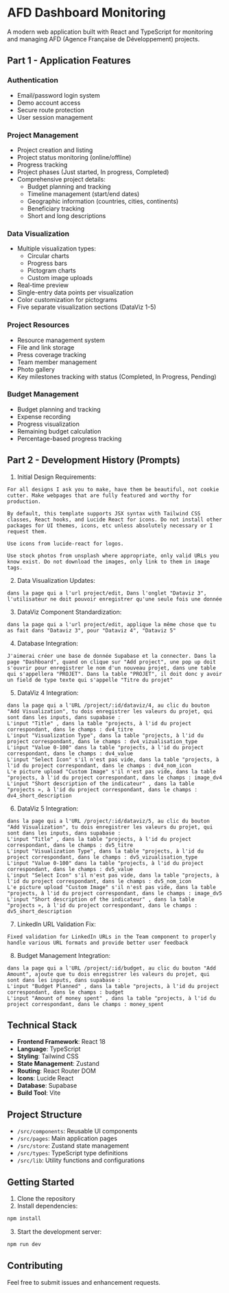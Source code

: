 # AFD Dashboard Monitoring

A modern web application built with React and TypeScript for monitoring and managing AFD (Agence Française de Développement) projects.

## Part 1 - Application Features

### Authentication
- Email/password login system
- Demo account access
- Secure route protection
- User session management

### Project Management
- Project creation and listing
- Project status monitoring (online/offline)
- Progress tracking
- Project phases (Just started, In progress, Completed)
- Comprehensive project details:
  - Budget planning and tracking
  - Timeline management (start/end dates)
  - Geographic information (countries, cities, continents)
  - Beneficiary tracking
  - Short and long descriptions

### Data Visualization
- Multiple visualization types:
  - Circular charts
  - Progress bars
  - Pictogram charts
  - Custom image uploads
- Real-time preview
- Single-entry data points per visualization
- Color customization for pictograms
- Five separate visualization sections (DataViz 1-5)

### Project Resources
- Resource management system
- File and link storage
- Press coverage tracking
- Team member management
- Photo gallery
- Key milestones tracking with status (Completed, In Progress, Pending)

### Budget Management
- Budget planning and tracking
- Expense recording
- Progress visualization
- Remaining budget calculation
- Percentage-based progress tracking

## Part 2 - Development History (Prompts)

1. Initial Design Requirements:
```
For all designs I ask you to make, have them be beautiful, not cookie cutter. Make webpages that are fully featured and worthy for production.

By default, this template supports JSX syntax with Tailwind CSS classes, React hooks, and Lucide React for icons. Do not install other packages for UI themes, icons, etc unless absolutely necessary or I request them.

Use icons from lucide-react for logos.

Use stock photos from unsplash where appropriate, only valid URLs you know exist. Do not download the images, only link to them in image tags.
```

2. Data Visualization Updates:
```
dans la page qui a l'url project/edit, Dans l'onglet "Dataviz 3", l'utilisateur ne doit pouvoir enregistrer qu'une seule fois une donnée
```

3. DataViz Component Standardization:
```
dans la page qui a l'url project/edit, applique la même chose que tu as fait dans "Dataviz 3", pour "Dataviz 4", "Dataviz 5"
```

4. Database Integration:
```
J'aimerai créer une base de donnée Supabase et la connecter. Dans la page "Dashboard", quand on clique sur "Add project", une pop up doit s'ouvrir pour enregistrer le nom d'un nouveau projet, dans une table qui s'appellera "PROJET". Dans la table "PROJET", il doit donc y avoir un field de type texte qui s'appelle "Titre du projet"
```

5. DataViz 4 Integration:
```
dans la page qui a l'URL /project/:id/dataviz/4, au clic du bouton "Add Visualization", tu dois enregistrer les valeurs du projet, qui sont dans les inputs, dans supabase :
L'input "Title" , dans la table "projects, à l'id du project correspondant, dans le champs : dv4_titre
L'input "Visualization Type", dans la table "projects, à l'id du project correspondant, dans le champs : dv4_vizualisation_type
L'input "Value 0-100" dans la table "projects, à l'id du project correspondant, dans le champs : dv4_value
L'input "Select Icon" s'il n'est pas vide, dans la table "projects, à l'id du project correspondant, dans le champs : dv4_nom_icon
L'e picture upload "Custom Image" s'il n'est pas vide, dans la table "projects, à l'id du project correspondant, dans le champs : image_dv4
L'input "Short description of the indicateur" , dans la table "projects », à l'id du project correspondant, dans le champs : dv4_short_description
```

6. DataViz 5 Integration:
```
dans la page qui a l'URL /project/:id/dataviz/5, au clic du bouton "Add Visualization", tu dois enregistrer les valeurs du projet, qui sont dans les inputs, dans supabase :
L'input "Title" , dans la table "projects, à l'id du project correspondant, dans le champs : dv5_titre
L'input "Visualization Type", dans la table "projects, à l'id du project correspondant, dans le champs : dv5_vizualisation_type
L'input "Value 0-100" dans la table "projects, à l'id du project correspondant, dans le champs : dv5_value
L'input "Select Icon" s'il n'est pas vide, dans la table "projects, à l'id du project correspondant, dans le champs : dv5_nom_icon
L'e picture upload "Custom Image" s'il n'est pas vide, dans la table "projects, à l'id du project correspondant, dans le champs : image_dv5
L'input "Short description of the indicateur" , dans la table "projects », à l'id du project correspondant, dans le champs : dv5_short_description
```

7. LinkedIn URL Validation Fix:
```
Fixed validation for LinkedIn URLs in the Team component to properly handle various URL formats and provide better user feedback
```

8. Budget Management Integration:
```
dans la page qui a l'URL /project/:id/budget, au clic du bouton "Add Amount", ajoute que tu dois enregistrer les valeurs du projet, qui sont dans les inputs, dans supabase :
L'input "Budget Planned" , dans la table "projects, à l'id du project correspondant, dans le champs : budget
L'input "Amount of money spent" , dans la table "projects, à l'id du project correspondant, dans le champs : money_spent
```

## Technical Stack

- **Frontend Framework**: React 18
- **Language**: TypeScript
- **Styling**: Tailwind CSS
- **State Management**: Zustand
- **Routing**: React Router DOM
- **Icons**: Lucide React
- **Database**: Supabase
- **Build Tool**: Vite

## Project Structure

- `/src/components`: Reusable UI components
- `/src/pages`: Main application pages
- `/src/store`: Zustand state management
- `/src/types`: TypeScript type definitions
- `/src/lib`: Utility functions and configurations

## Getting Started

1. Clone the repository
2. Install dependencies:
```bash
npm install
```
3. Start the development server:
```bash
npm run dev
```

## Contributing

Feel free to submit issues and enhancement requests.